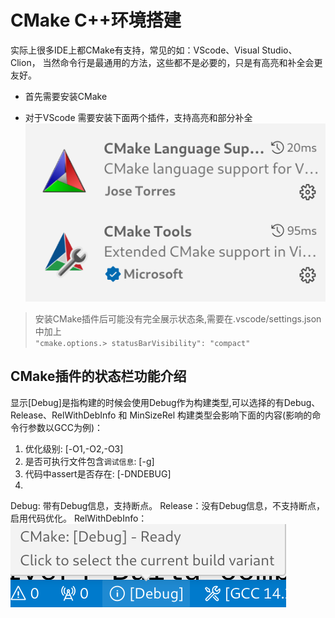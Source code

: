 # CMake C++环境搭建
实际上很多IDE上都CMake有支持，常见的如：VScode、Visual Studio、Clion，
当然命令行是最通用的方法，这些都不是必要的，只是有高亮和补全会更友好。

- 首先需要安装CMake

- 对于VScode 需要安装下面两个插件，支持高亮和部分补全 
![img/cmakeplugin.png](img/vscodecmake.png)
> 安装CMake插件后可能没有完全展示状态条,需要在.vscode/settings.json中加上<br>
`"cmake.options.> statusBarVisibility": "compact"`
 
## CMake插件的状态栏功能介绍
显示[Debug]是指构建的时候会使用Debug作为构建类型,可以选择的有Debug、Release、RelWithDebInfo 和 MinSizeRel
构建类型会影响下面的内容(影响的命令行参数以GCC为例)：<br>
1. 优化级别: [-O1,-O2,-O3]
2. 是否可执行文件包含`调试信息`: [-g]
3. 代码中assert是否存在: [-DNDEBUG]
4. 
Debug: 带有Debug信息，支持断点。
Release：没有Debug信息，不支持断点，启用代码优化。
RelWithDebInfo：
![buildtype](img/buildtype.png)